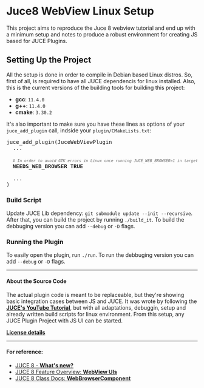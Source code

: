 # Juce8 WebView Linux Setup

This project aims to reproduce the Juce 8 webview tutorial and end up with a minimum setup and notes to produce a robust environment for creating JS based for JUCE Plugins.

## Setting Up the Project
All the setup is done in order to compile in Debian based Linux distros. So, first of all, is required to have all JUCE dependencis for linux installed. Also, this is the current versions of the building tools for building this project:
* **gcc**: `11.4.0`
* **g++**: `11.4.0`
* **cmake**: `3.30.2`

It's also important to make sure you have these lines as options of your `juce_add_plugin` call, indside your `plugin/CMakeLists.txt`:

<pre>
juce_add_plugin(JuceWebViewPlugin
  ...
  
  <i style="font-size:7.5pt;opacity:0.65;"># In order to avoid GTK errors in Linux once running JUCE_WEB_BROWSER=1 in target_compile_definitions</i>
  <b>NEEDS_WEB_BROWSER TRUE</b>
  
  ...
)
</pre>

### Build Script
Update JUCE Lib dependency: `git submodule update --init --recursive`. After that, you can build the project by running `./build_it`. To build the debbuging version you can add `--debug` or `-D` flags.

### Running the Plugin
To easily open the plugin, run `./run`. To run the debbuging version you can add `--debug` or `-D` flags.

___

#### About the Source Code
The actual plugin code is meant to be replaceable, but they're showing basic integration cases between JS and JUCE. It was wrote by following the [**JUCE's YouTube Tutorial**](https://www.youtube.com/watch?v=0ALLRitFE34&list=PLrJPU5Myec8Z-8gEj3kJdMfuuuWFbpy7D&pp=iAQB), but with all adaptations, debuggin, setup and already written build scripts for linux environment. From this setup, any JUCE Plugin  Project with JS UI can be started.

[**License details**](./LICENSE)

___

#### For reference:
  - [JUCE 8 - **What's new?**](https://juce.com/releases/whats-new/)
  - [JUCE 8 Feature Overview: **WebView UIs**](https://juce.com/blog/juce-8-feature-overview-webview-uis/)
  - [JUCE 8 Class Docs: **WebBrowserComponent**](https://docs.juce.com/master/classWebBrowserComponent.html)
